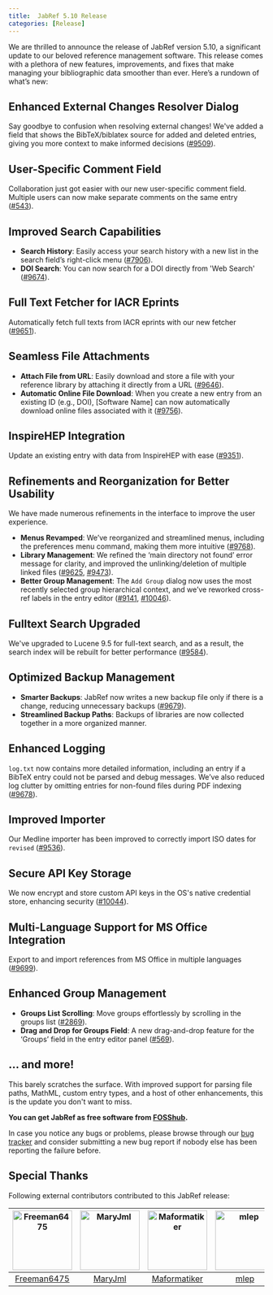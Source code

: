 ```yaml
---
title:  JabRef 5.10 Release
categories: [Release]
---
```


We are thrilled to announce the release of JabRef version 5.10, a significant update to our beloved reference management software.
This release comes with a plethora of new features, improvements, and fixes that make managing your bibliographic data smoother than ever.
Here’s a rundown of what’s new:

## Enhanced External Changes Resolver Dialog

Say goodbye to confusion when resolving external changes! We've added a field that shows the BibTeX/biblatex source for added and deleted entries, giving you more context to make informed decisions ([#9509](https://github.com/JabRef/jabref/issues/9509)).

## User-Specific Comment Field

Collaboration just got easier with our new user-specific comment field. Multiple users can now make separate comments on the same entry ([#543](https://github.com/koppor/jabref/issues/543)).

## Improved Search Capabilities

* **Search History**: Easily access your search history with a new list in the search field’s right-click menu ([#7906](https://github.com/JabRef/jabref/issues/7906)).
* **DOI Search**: You can now search for a DOI directly from 'Web Search' ([#9674](https://github.com/JabRef/jabref/issues/9674)).

## Full Text Fetcher for IACR Eprints

Automatically fetch full texts from IACR eprints with our new fetcher ([#9651](https://github.com/JabRef/jabref/pull/9651)).

## Seamless File Attachments

* **Attach File from URL**: Easily download and store a file with your reference library by attaching it directly from a URL ([#9646](https://github.com/JabRef/jabref/issues/9646)).
* **Automatic Online File Download**: When you create a new entry from an existing ID (e.g., DOI), \[Software Name\] can now automatically download online files associated with it ([#9756](https://github.com/JabRef/jabref/issues/9756)).

## InspireHEP Integration

Update an existing entry with data from InspireHEP with ease ([#9351](https://github.com/JabRef/jabref/issues/9351)).

## Refinements and Reorganization for Better Usability

We have made numerous refinements in the interface to improve the user experience.

* **Menus Revamped**: We’ve reorganized and streamlined menus, including the preferences menu command, making them more intuitive ([#9768](https://github.com/JabRef/jabref/pull/9768)).
* **Library Management**: We refined the ‘main directory not found’ error message for clarity, and improved the unlinking/deletion of multiple linked files ([#9625](https://github.com/JabRef/jabref/pull/9625), [#9473](https://github.com/JabRef/jabref/issues/9473)).
* **Better Group Management**: The `Add Group` dialog now uses the most recently selected group hierarchical context, and we’ve reworked cross-ref labels in the entry editor ([#9141](https://github.com/JabRef/jabref/issues/9141), [#10046](https://github.com/JabRef/jabref/pull/10046)).

## Fulltext Search Upgraded

We've upgraded to Lucene 9.5 for full-text search, and as a result, the search index will be rebuilt for better performance ([#9584](https://github.com/JabRef/jabref/pull/9584)).

## Optimized Backup Management

* **Smarter Backups**: JabRef now writes a new backup file only if there is a change, reducing unnecessary backups ([#9679](https://github.com/JabRef/jabref/pull/9679)).
* **Streamlined Backup Paths**: Backups of libraries are now collected together in a more organized manner.

## Enhanced Logging

`log.txt` now contains more detailed information, including an entry if a BibTeX entry could not be parsed and debug messages. We’ve also reduced log clutter by omitting entries for non-found files during PDF indexing ([#9678](https://github.com/JabRef/jabref/pull/9678)).

## Improved Importer

Our Medline importer has been improved to correctly import ISO dates for `revised` ([#9536](https://github.com/JabRef/jabref/issues/9536)).

## Secure API Key Storage

We now encrypt and store custom API keys in the OS's native credential store, enhancing security ([#10044](https://github.com/JabRef/jabref/issues/10044)).

## Multi-Language Support for MS Office Integration

Export to and import references from MS Office in multiple languages ([#9699](https://github.com/JabRef/jabref/issues/9699)).

## Enhanced Group Management

* **Groups List Scrolling**: Move groups effortlessly by scrolling in the groups list ([#2869](https://github.com/JabRef/jabref/pull/2869)).
* **Drag and Drop for Groups Field**: A new drag-and-drop feature for the ‘Groups’ field in the entry editor panel ([#569](https://github.com/koppor/jabref/issues/569)).

## ... and more!

This barely scratches the surface. With improved support for parsing file paths, MathML, custom entry types, and a host of other enhancements, this is the update you don't want to miss.

**You can get JabRef as free software from [FOSShub](https://www.fosshub.com/JabRef.html).**

In case you notice any bugs or problems, please browse through our [bug tracker](https://github.com/JabRef/jabref/issues) and consider submitting a new bug report if nobody else has been reporting the failure before.

## Special Thanks

Following external contributors contributed to this JabRef release:

[<img alt="Freeman6475" src="https://avatars.githubusercontent.com/u/96061552?v=4&s=117" width="117">](https://github.com/Freeman6475) |[<img alt="MaryJml" src="https://avatars.githubusercontent.com/u/86668599?v=4&s=117" width="117">](https://github.com/MaryJml) |[<img alt="Maformatiker" src="https://avatars.githubusercontent.com/u/26503503?v=4&s=117" width="117">](https://github.com/Maformatiker) |[<img alt="mlep" src="https://avatars.githubusercontent.com/u/6931104?v=4&s=117" width="117">](https://github.com/mlep) |
:---: |:---: |:---: |:---: |
[Freeman6475](https://github.com/Freeman6475) |[MaryJml](https://github.com/MaryJml) |[Maformatiker](https://github.com/Maformatiker) |[mlep](https://github.com/mlep) |
